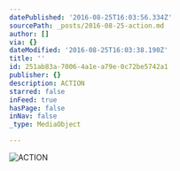 ```yaml
---
datePublished: '2016-08-25T16:03:56.334Z'
sourcePath: _posts/2016-08-25-action.md
author: []
via: {}
dateModified: '2016-08-25T16:03:38.190Z'
title: ''
id: 251ab83a-7006-4a1e-a79e-0c72be5742a1
publisher: {}
description: ACTION
starred: false
inFeed: true
hasPage: false
inNav: false
_type: MediaObject

---
```

![ACTION](https://the-grid-user-content.s3-us-west-2.amazonaws.com/42a292d7-eff0-4390-ae75-60dffcfd17ab.jpg)